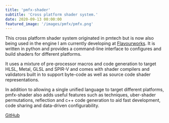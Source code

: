 ```yaml
---
title: 'pmfx-shader'
subtitle: 'Cross platform shader system.'
date: 2020-09-13 00:00:00
featured_image: '/images/pmfx/pmfx.png'
---
```


This cross platform shader system originated in pmtech but is now also being used in the engine I am currently developing at [Flavourworks](https://www.flavourworks.co/). It is written in python and provides a command-line interface to configures and build shaders for different platforms. 

It uses a mixture of pre-processor macros and code generation to target HLSL, Metal, GLSL and SPIR-V and comes with shader compilers and validators built in to support byte-code as well as source code shader representations.

In addition to allowing a single unified language to target different platforms, pmfx-shader also adds useful features such as techniques, uber-shader permutations, reflection and c++ code generation to aid fast development, code sharing and data-driven configurability.

<a href="https://github.com/polymonster/pmfx-shader" class="button button--large">GitHub</a>

 